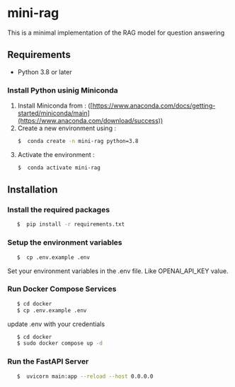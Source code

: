 # mini-rag

This is a minimal implementation of the RAG model for question answering

## Requirements

- Python 3.8 or later

### Install Python usinig Miniconda

1) Install Miniconda from : ([https://www.anaconda.com/docs/getting-started/miniconda/main](https://www.anaconda.com/download/success))
2) Create a new environment using :
   ```bash
   $  conda create -n mini-rag python=3.8
   ```
4) Activate the environment :
   ```bash
   $  conda activate mini-rag
   ```

## Installation

### Install the required packages

```bash
   $  pip install -r requirements.txt
   ```

### Setup the environment variables

```bash 
   $  cp .env.example .env
```

Set your environment variables in the .env file. Like OPENAI_API_KEY value.

### Run Docker Compose Services

```bash
   $ cd docker
   $ cp .env.example .env
```
update .env with your credentials

```bash
   $ cd docker
   $ sudo docker compose up -d
```

### Run the FastAPI Server


```bash 
   $  uvicorn main:app --reload --host 0.0.0.0
```
